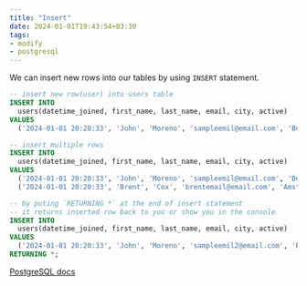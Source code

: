 ```yaml
---
title: "Insert"
date: 2024-01-01T19:43:54+03:30
tags:
- modify
- postgresql
---
```

We can insert new rows into our tables by using `INSERT` statement.
```sql
-- insert new row(user) into users table
INSERT INTO
  users(datetime_joined, first_name, last_name, email, city, active)
VALUES
  ('2024-01-01 20:20:33', 'John', 'Moreno', 'sampleemil@email.com', 'Berlin', true);

-- insert multiple rows
INSERT INTO
  users(datetime_joined, first_name, last_name, email, city, active)
VALUES
  ('2024-01-01 20:20:33', 'John', 'Moreno', 'sampleemil@email.com', 'Berlin', true),
  ('2024-01-01 20:20:33', 'Brent', 'Cox', 'brentemail@email.com', 'Amsterdam', true);

-- by puting `RETURNING *` at the end of insert statement 
-- it returns inserted row back to you or show you in the console
INSERT INTO
  users(datetime_joined, first_name, last_name, email, city, active)
VALUES
  ('2024-01-01 20:20:33', 'John', 'Moreno', 'sampleemil2@email.com', 'Berlin', true)
RETURNING *;
```

[PostgreSQL docs](https://www.postgresql.org/docs/current/sql-insert.html)
